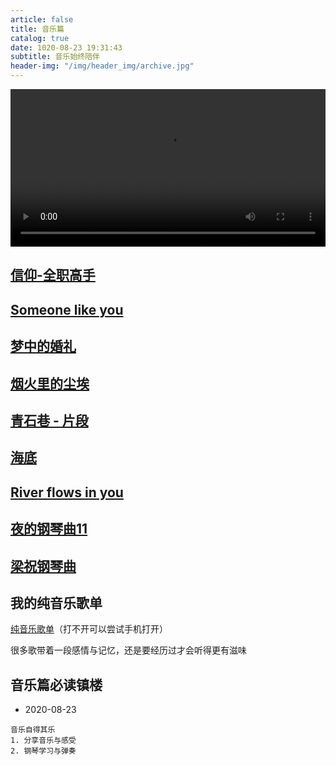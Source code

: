 ```yaml
---
article: false
title: 音乐篇
catalog: true
date: 1020-08-23 19:31:43
subtitle: 音乐始终陪伴
header-img: "/img/header_img/archive.jpg"
---
```


<video src="/img/movie/xinyang.mp4" controls="controls" style="width: 100%; max-height: 500px" id="movie" loop="loop">
您的浏览器不支持 video 标签。
</video>

## [信仰-全职高手](/img/movie/xinyang.mp4)

## [Someone like you](/img/movie/someonelikeyou.mp4)

## [梦中的婚礼](/img/movie/mengzhongdehunli.mp4)

## [烟火里的尘埃](/img/movie/yanhuolidechenai.mp4)

## [青石巷 - 片段](/img/movie/qingshixiang.mp4)

## [海底](/img/movie/haidi.mp4)

## [River flows in you](/img/movie/riverflowsinyou.mp4)

## [夜的钢琴曲11](/img/movie/yedegangqinqu11.mp4)

## [梁祝钢琴曲](/img/movie/liangzhu.mp4)

## 我的纯音乐歌单
[纯音乐歌单](https://t.kugou.com/355mda6xVV2)（打不开可以尝试手机打开）

很多歌带着一段感情与记忆，还是要经历过才会听得更有滋味

## 音乐篇必读镇楼 
- 2020-08-23
```
音乐自得其乐
1. 分享音乐与感受
2. 钢琴学习与弹奏
```

<script type="text/javascript">
    let movie = document.getElementById("movie");
    let lks = document.querySelectorAll(".post-container > h2 > a");
    for(let i = 0; i < lks.length; i++) {
        if(lks[i].className == "" && lks[i].href.endsWith("mp4")) {
            lks[i].onclick = function(e){
                e.preventDefault();
                movie.src=lks[i].href;
                movie.play();
            }
        }
    }
</script>